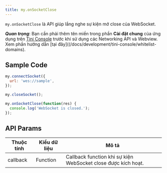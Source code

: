 ```yaml
---
title: my.onSocketClose
---
```


`my.onSocketClose` là API giúp lắng nghe sự kiện mở close của WebSocket.

***Quan trọng***: Bạn cần phải thêm tên miền trong phần **Cài đặt chung** của ứng dụng trên [Tini Console](https://developer.tiki.vn/apps) trước khi sử dụng các Networking API và Webview. Xem phần hướng dẫn [tại đây]((/docs/development/tini-console/whitelist-domains).

## Sample Code

```js
my.connectSocket({
  url: 'wes://sample',
});

my.closeSocket();

my.onSocketClose(function(res) {
  console.log('WebSocket is closed.');
});
```

## API Params

| Thuộc tính | Kiểu dữ liệu | Mô tả                                                         |
| ---------- | ------------ | ------------------------------------------------------------- |
| callback   | Function     | Callback function khi sự kiện WebSocket close được kích hoạt. |
